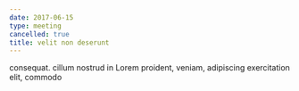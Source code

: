 ```yaml
---
date: 2017-06-15
type: meeting
cancelled: true
title: velit non deserunt
---
```

consequat. cillum nostrud in Lorem proident, veniam, adipiscing exercitation elit, commodo